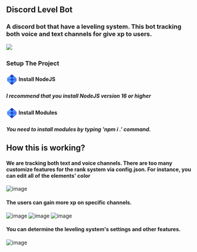 <h2> Discord Level Bot </h2>
<h3> A discord bot that have a leveling system. This bot tracking both voice and text channels for give xp to users. </h3>
<img src="https://i.imgur.com/qHAcfhX.gif">
<h3> Setup The Project </h3>
<h4><img align="center" src="https://raw.githubusercontent.com/efecanxrd/efecanxrd/main/images/xe.gif" width="30"> Install NodeJS </h4>
<h5>I recommend that you install NodeJS version 16 or higher </h5>
<h4><img align="center" src="https://raw.githubusercontent.com/efecanxrd/efecanxrd/main/images/xe.gif" width="30"> Install Modules </h4>
<h5> You need to install modules by typing 'npm i .' command. </h5>
<h2> How this is working? </h2>
<h4> We are tracking both text and voice channels. There are too many customize features for the rank system via config.json. For instance, you can edit all of the elements' color </h4>

![image](https://user-images.githubusercontent.com/66366306/197327333-5586d655-fa79-4107-b323-844eb4f37665.png)

<h4> The users can gain more xp on specific channels. </h4>

![image](https://user-images.githubusercontent.com/66366306/197327372-bb51cff9-7267-4aae-a01b-2bc6fe30bc4f.png)
![image](https://user-images.githubusercontent.com/66366306/197327391-f65e7ffa-0cf5-485d-ab5d-7b5e2e8c3262.png)
![image](https://user-images.githubusercontent.com/66366306/197327513-a2ac172d-baea-4179-a7a0-00ea66146013.png)

<h4> You can determine the leveling system's settings and other features. </h4>

![image](https://user-images.githubusercontent.com/66366306/197327569-23b3402d-7b7d-4d03-9c05-5aec8bf910f8.png)


